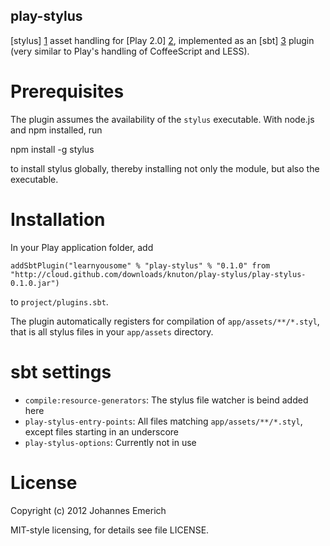 play-stylus
-----------

[stylus] [1] asset handling for [Play 2.0] [2], implemented as an [sbt] [3]
plugin (very similar to Play's handling of CoffeeScript and LESS).

Prerequisites
=============

The plugin assumes the availability of the `stylus` executable. With
node.js and npm installed, run

   npm install -g stylus

to install stylus globally, thereby installing not only the module, but
also the executable.

Installation
============

In your Play application folder, add

    addSbtPlugin("learnyousome" % "play-stylus" % "0.1.0" from "http://cloud.github.com/downloads/knuton/play-stylus/play-stylus-0.1.0.jar")

to `project/plugins.sbt`.

The plugin automatically registers for compilation of `app/assets/**/*.styl`, that is all stylus files in your `app/assets` directory.

sbt settings
============

  - `compile:resource-generators`: The stylus file watcher is beind added here
  - `play-stylus-entry-points`: All files matching `app/assets/**/*.styl`, except files starting in an underscore
  - `play-stylus-options`: Currently not in use

License
=======

Copyright (c) 2012 Johannes Emerich

MIT-style licensing, for details see file LICENSE.

[1]: http://learnboost.github.com/stylus/
[2]: http://www.playframework.org/
[3]: https://github.com/harrah/xsbt
